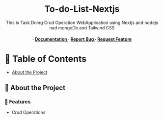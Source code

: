 <div align='center'>


<h1>To-do-List-Nextjs</h1>
<p>This is Task Doing Crud Operation WebApplication using Nextjs and nodejs nad mongoDb and Tailwind CSS</p>

<h4> <span> · </span> <a href="https://github.com/Powsihan Indrakumar/To-do-app-Nextjs/blob/master/README.md"> Documentation </a> <span> · </span> <a href="https://github.com/Powsihan Indrakumar/To-do-app-Nextjs/issues"> Report Bug </a> <span> · </span> <a href="https://github.com/Powsihan Indrakumar/To-do-app-Nextjs/issues"> Request Feature </a> </h4>


</div>

# :notebook_with_decorative_cover: Table of Contents

- [About the Project](#star2-about-the-project)


## :star2: About the Project

### :dart: Features
- Crud Operations
